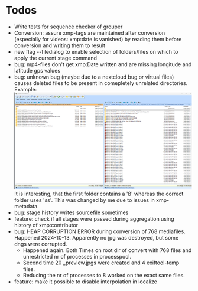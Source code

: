# Todos 
- Write tests for sequence checker of grouper
- Conversion: assure xmp-tags are maintained after conversion (especially for videos: xmp:date is vanished) by reading them before conversion and writing them to result
- new flag --filedialog to enable selection of folders/files on which to apply the current stage command
- bug: mp4-files don't get xmp:Date written and are missing longitude and latitude gps values
- bug: unknown bug (maybe due to a nextcloud bug or virtual files) causes deleted files to be present in comepletely unrelated directories. Example: ![alt text](2024-09-30_Bug.png) It is interesting, that the first folder contains a 'ß' whereas the correct folder uses 'ss'. This was changed by me due to issues in xmp-metadata.
- bug: stage history writes sourcefile sometimes
- feature: check if all stages were passed during aggregation using history of xmp:contributor
- bug: HEAP CORRUPTION ERROR during conversion of 768 mediafiles. Happened 2024-10-13. Apparently no jpg was destroyed, but some dngs were corrupted. 
  - Happened again. Both Times on root dir of convert with 768 files and unrestricted nr of processes in processpool.
  - Second time 20 _preview.jpgs were created and 4 exiftool-temp files.
  - Reducing the nr of processes to 8 worked on the exact same files.
- feature: make it possible to disable interpolation in localize